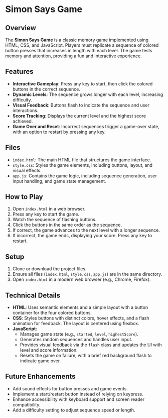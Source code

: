 # Simon Says Game

## Overview
The **Simon Says Game** is a classic memory game implemented using HTML, CSS, and JavaScript. Players must replicate a sequence of colored button presses that increases in length with each level. The game tests memory and attention, providing a fun and interactive experience.

## Features
- **Interactive Gameplay**: Press any key to start, then click the colored buttons in the correct sequence.
- **Dynamic Levels**: The sequence grows longer with each level, increasing difficulty.
- **Visual Feedback**: Buttons flash to indicate the sequence and user interactions.
- **Score Tracking**: Displays the current level and the highest score achieved.
- **Game Over and Reset**: Incorrect sequences trigger a game-over state, with an option to restart by pressing any key.

## Files
- `index.html`: The main HTML file that structures the game interface.
- `style.css`: Styles the game elements, including buttons, layout, and visual effects.
- `app.js`: Contains the game logic, including sequence generation, user input handling, and game state management.

## How to Play
1. Open `index.html` in a web browser.
2. Press any key to start the game.
3. Watch the sequence of flashing buttons.
4. Click the buttons in the same order as the sequence.
5. If correct, the game advances to the next level with a longer sequence.
6. If incorrect, the game ends, displaying your score. Press any key to restart.

## Setup
1. Clone or download the project files.
2. Ensure all files (`index.html`, `style.css`, `app.js`) are in the same directory.
3. Open `index.html` in a modern web browser (e.g., Chrome, Firefox).

## Technical Details
- **HTML**: Uses semantic elements and a simple layout with a button container for the four colored buttons.
- **CSS**: Styles buttons with distinct colors, hover effects, and a flash animation for feedback. The layout is centered using flexbox.
- **JavaScript**:
  - Manages game state (e.g., `started`, `level`, `highestScore`).
  - Generates random sequences and handles user input.
  - Provides visual feedback via the `flash` class and updates the UI with level and score information.
  - Resets the game on failure, with a brief red background flash to indicate game over.

## Future Enhancements
- Add sound effects for button presses and game events.
- Implement a start/restart button instead of relying on keypress.
- Enhance accessibility with keyboard support and screen reader compatibility.
- Add a difficulty setting to adjust sequence speed or length.

